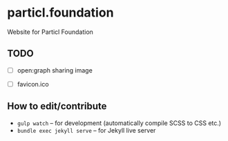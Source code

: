 # particl.foundation

Website for Particl Foundation


## TODO

- [ ] open:graph sharing image
- [ ] favicon.ico


## How to edit/contribute

- `gulp watch` – for development (automatically compile SCSS to CSS etc.)
- `bundle exec jekyll serve` – for Jekyll live server